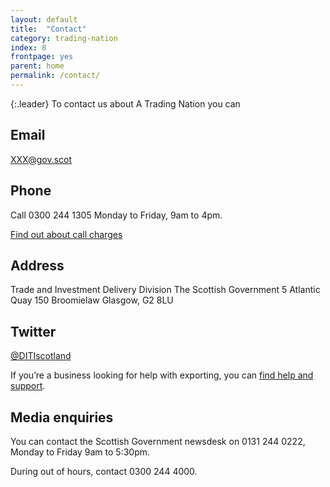 ```yaml
---
layout: default
title:  "Contact"
category: trading-nation
index: 8
frontpage: yes
parent: home
permalink: /contact/
---
```


{:.leader}
To contact us about A Trading Nation you can

## Email
<XXX@gov.scot>

## Phone
Call 0300 244 1305 Monday to Friday, 9am to 4pm.

[Find out about call charges](https://www.gov.uk/call-charges)

## Address
Trade and Investment Delivery Division
The Scottish Government
5 Atlantic Quay
150 Broomielaw
Glasgow, G2 8LU

## Twitter
[@DITIscotland](https://twitter.com/ditiscotland?lang=en)


If you’re a business looking for help with exporting, you can [find help and support](https://tradingnation.mygov.scot/help-for-businesses/).


## Media enquiries
You can contact the Scottish Government newsdesk on 0131 244 0222, Monday to Friday 9am to 5:30pm.

During out of hours, contact 0300 244 4000.
